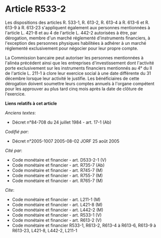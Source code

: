 # Article R533-2

Les dispositions des articles R. 533-1, R. 613-2, R. 613-4 à R. 613-6 et R. 613-9 à R. 613-23 s'appliquent également aux
personnes mentionnées à l'article L. 421-8 et au 4 de l'article L. 442-2 autorisées à être, par dérogation, membre d'un
marché réglementé d'instruments financiers, à l'exception des personnes physiques habilitées à adhérer à un marché réglementé
exclusivement pour négocier pour leur propre compte.

La Commission bancaire peut autoriser les personnes mentionnées à l'alinéa précédent ainsi que les entreprises
d'investissement dont l'activité porte exclusivement sur les instruments financiers mentionnés au 4° du II de l'article L.
211-1 à clore leur exercice social à une date différente du 31 décembre lorsque leur activité le justifie. Les bénéficiaires
de cette dérogation doivent soumettre leurs comptes annuels à l'organe compétent pour les approuver au plus tard cinq mois
après la date de clôture de l'exercice.

**Liens relatifs à cet article**

_Anciens textes_:

  - Décret n°84-708 du 24 juillet 1984 - art. 17-1 (Ab)

_Codifié par_:

  - Décret n°2005-1007 2005-08-02 JORF 25 août 2005

_Cité par_:

  - Code monétaire et financier - art. D533-2-1 (V)
  - Code monétaire et financier - art. R735-7 (Ab)
  - Code monétaire et financier - art. R745-7 (M)
  - Code monétaire et financier - art. R755-7 (M)
  - Code monétaire et financier - art. R765-7 (M)

_Cite_:

  - Code monétaire et financier - art. L211-1 (M)
  - Code monétaire et financier - art. L421-8 (M)
  - Code monétaire et financier - art. L442-2 (M)
  - Code monétaire et financier - art. R533-1 (V)
  - Code monétaire et financier - art. R613-2 (V)
  - Code monétaire et financier R533-1, R613-2, R613-4 à R613-6, R613-9 à R613-23, L421-8, L442-2, L211-1
